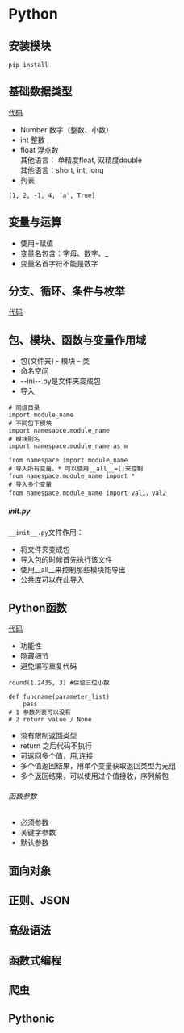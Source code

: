 # Python

## 安装模块
```
pip install 
```

## 基础数据类型
[代码](https://github.com/xxg3053/learn-python/blob/master/lang/base.go)
- Number 数字（整数、小数）  
- int 整数  
- float 浮点数   
其他语言： 单精度float, 双精度double   
其他语言：short, int, long   
- 列表
```
[1, 2, -1, 4, 'a', True]
```


## 变量与运算
- 使用=赋值
- 变量名包含：字母、数字、_
- 变量名首字符不能是数字

## 分支、循环、条件与枚举
[代码](https://github.com/xxg3053/learn-python/blob/master/lang/branch.go)


## 包、模块、函数与变量作用域
- 包(文件夹) - 模块 - 类
- 命名空间
- --ini--.py是文件夹变成包
- 导入
```
# 同级目录
import module_name
# 不同包下模块
import namesapce.module_name
# 模块别名
import namespace.module_name as m

from namespace import module_name
# 导入所有变量，* 可以使用__all__=[]来控制
from namespace.module_name import *
# 导入多个变量
from namespace.module_name import val1，val2

```
##### __init__.py
```__init__.py```文件作用：   
- 将文件夹变成包
- 导入包的时候首先执行该文件
- 使用__all__来控制那些模块能导出
- 公共库可以在此导入


## Python函数
[代码](https://github.com/xxg3053/learn-python/blob/master/lang/func.go)

- 功能性
- 隐藏细节
- 避免编写重复代码
```
round(1.2435, 3) #保留三位小数

def funcname(parameter_list)
    pass
# 1 参数列表可以没有
# 2 return value / None
```
- 没有限制返回类型
- return 之后代码不执行
- 可返回多个值，用,连接
- 多个值返回结果，用单个变量获取返回类型为元组
- 多个返回结果，可以使用过个值接收，序列解包

###### 函数参数
- 必须参数
- 关键字参数
- 默认参数

## 面向对象

## 正则、JSON

## 高级语法

## 函数式编程

## 爬虫

## Pythonic